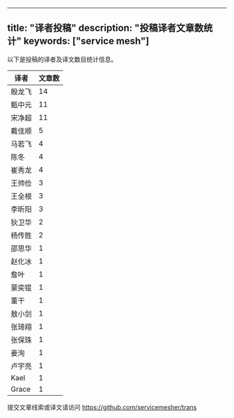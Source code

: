 
---
title: "译者投稿"
description: "投稿译者文章数统计"
keywords: ["service mesh"]
---

以下是投稿的译者及译文数目统计信息。

| 译者 | 文章数 |
| ---- | ---- |
|殷龙飞 | 14|
|甄中元 | 11|
|宋净超 | 11|
|戴佳顺 | 5|
|马若飞 | 4|
|陈冬 | 4|
|崔秀龙 | 4|
|王帅俭 | 3|
|王全根 | 3|
|李昕阳 | 3|
|狄卫华 | 2|
|杨传胜 | 2|
|邵思华 | 1|
|赵化冰 | 1|
|詹叶 | 1|
|蒙奕锟 | 1|
|董干 | 1|
|敖小剑 | 1|
|张琦翔 | 1|
|张保珠 | 1|
|姜洵 | 1|
|卢宇亮 | 1|
|Kael | 1|
|Grace | 1|
提交文章线索或译文请访问 https://github.com/servicemesher/trans
